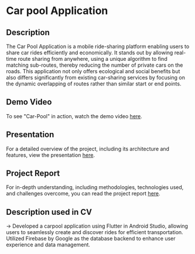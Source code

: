 # Car pool Application

## Description

The Car Pool Application is a mobile ride-sharing platform enabling users to share car rides efficiently and economically. It stands out by allowing real-time route sharing from anywhere, using a unique algorithm to find matching sub-routes, thereby reducing the number of private cars on the roads. This application not only offers ecological and social benefits but also differs significantly from existing car-sharing services by focusing on the dynamic overlapping of routes rather than similar start or end points.

## Demo Video

To see "Car-Pool" in action, watch the demo video [here](https://drive.google.com/file/d/1IkWQBib9yVsMVpWrWnaNVFEQYu93oPds/view?usp=drive_link).

## Presentation

For a detailed overview of the project, including its architecture and features, view the presentation [here](https://docs.google.com/presentation/d/1ZU75slMDZJuAIdp3PwELkJs-dM8xhif7/edit?usp=drive_link&ouid=105676764628506815455&rtpof=true&sd=true).

## Project Report

For in-depth understanding, including methodologies, technologies used, and challenges overcome, you can read the project report [here](https://drive.google.com/file/d/1Kc2oL5vsE18KMnaHjJ0VtT7EOB9Oknew/view?usp=drive_link).

## Description used in CV

-> Developed a carpool application using Flutter in Android Studio, allowing users to seamlessly create and discover rides for efficient transportation. Utilized Firebase by Google as the database backend to enhance user experience and data management.
